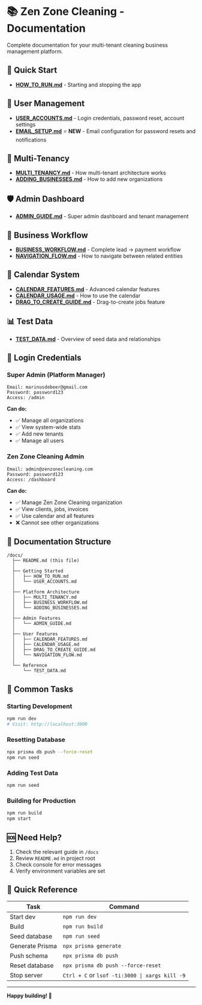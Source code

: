 # 📚 Zen Zone Cleaning - Documentation

Complete documentation for your multi-tenant cleaning business management platform.

## 🚀 Quick Start

- **[HOW_TO_RUN.md](./HOW_TO_RUN.md)** - Starting and stopping the app

## 👤 User Management

- **[USER_ACCOUNTS.md](./USER_ACCOUNTS.md)** - Login credentials, password reset, account settings
- **[EMAIL_SETUP.md](./EMAIL_SETUP.md)** ⭐ **NEW** - Email configuration for password resets and notifications

## 🏢 Multi-Tenancy

- **[MULTI_TENANCY.md](./MULTI_TENANCY.md)** - How multi-tenant architecture works
- **[ADDING_BUSINESSES.md](./ADDING_BUSINESSES.md)** - How to add new organizations

## 🛡️ Admin Dashboard

- **[ADMIN_GUIDE.md](./ADMIN_GUIDE.md)** - Super admin dashboard and tenant management

## 💼 Business Workflow

- **[BUSINESS_WORKFLOW.md](./BUSINESS_WORKFLOW.md)** - Complete lead → payment workflow
- **[NAVIGATION_FLOW.md](./NAVIGATION_FLOW.md)** - How to navigate between related entities

## 📅 Calendar System

- **[CALENDAR_FEATURES.md](./CALENDAR_FEATURES.md)** - Advanced calendar features
- **[CALENDAR_USAGE.md](./CALENDAR_USAGE.md)** - How to use the calendar
- **[DRAG_TO_CREATE_GUIDE.md](./DRAG_TO_CREATE_GUIDE.md)** - Drag-to-create jobs feature

## 📊 Test Data

- **[TEST_DATA.md](./TEST_DATA.md)** - Overview of seed data and relationships

## 🔐 Login Credentials

### Super Admin (Platform Manager)
```
Email: marinusdebeer@gmail.com
Password: password123
Access: /admin
```

**Can do:**
- ✅ Manage all organizations
- ✅ View system-wide stats
- ✅ Add new tenants
- ✅ Manage all users

### Zen Zone Cleaning Admin
```
Email: admin@zenzonecleaning.com
Password: password123
Access: /dashboard
```

**Can do:**
- ✅ Manage Zen Zone Cleaning organization
- ✅ View clients, jobs, invoices
- ✅ Use calendar and all features
- ❌ Cannot see other organizations

## 📖 Documentation Structure

```
/docs/
  ├── README.md (this file)
  │
  ├── Getting Started
  │   ├── HOW_TO_RUN.md
  │   └── USER_ACCOUNTS.md
  │
  ├── Platform Architecture
  │   ├── MULTI_TENANCY.md
  │   ├── BUSINESS_WORKFLOW.md
  │   └── ADDING_BUSINESSES.md
  │
  ├── Admin Features
  │   └── ADMIN_GUIDE.md
  │
  ├── User Features
  │   ├── CALENDAR_FEATURES.md
  │   ├── CALENDAR_USAGE.md
  │   ├── DRAG_TO_CREATE_GUIDE.md
  │   └── NAVIGATION_FLOW.md
  │
  └── Reference
      └── TEST_DATA.md
```

## 🎯 Common Tasks

### Starting Development
```bash
npm run dev
# Visit: http://localhost:3000
```

### Resetting Database
```bash
npx prisma db push --force-reset
npm run seed
```

### Adding Test Data
```bash
npm run seed
```

### Building for Production
```bash
npm run build
npm start
```

## 🆘 Need Help?

1. Check the relevant guide in `/docs`
2. Review `README.md` in project root
3. Check console for error messages
4. Verify environment variables are set

## 🔄 Quick Reference

| Task | Command |
|------|---------|
| Start dev | `npm run dev` |
| Build | `npm run build` |
| Seed database | `npm run seed` |
| Generate Prisma | `npx prisma generate` |
| Push schema | `npx prisma db push` |
| Reset database | `npx prisma db push --force-reset` |
| Stop server | `Ctrl + C` or `lsof -ti:3000 \| xargs kill -9` |

---

**Happy building! 🎉**
